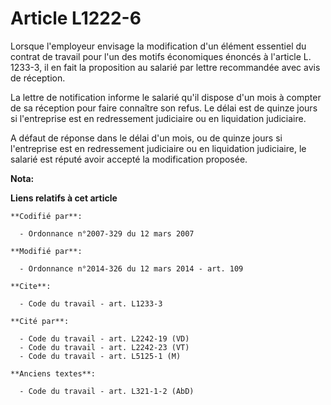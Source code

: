 # Article L1222-6

Lorsque l'employeur envisage la modification d'un élément essentiel du contrat de travail pour l'un des motifs économiques
énoncés à l'article L. 1233-3, il en fait la proposition au salarié par lettre recommandée avec avis de réception. 

La lettre de notification informe le salarié qu'il dispose d'un mois à compter de sa réception pour faire connaître son
refus. Le délai est de quinze jours si l'entreprise est en redressement judiciaire ou en liquidation judiciaire. 

A défaut de réponse dans le délai d'un mois, ou de quinze jours si l'entreprise est en redressement judiciaire ou en
liquidation judiciaire, le salarié est réputé avoir accepté la modification proposée.

**Nota:**



**Liens relatifs à cet article**

	**Codifié par**:

	  - Ordonnance n°2007-329 du 12 mars 2007

	**Modifié par**:

	  - Ordonnance n°2014-326 du 12 mars 2014 - art. 109

	**Cite**:

	  - Code du travail - art. L1233-3

	**Cité par**:

	  - Code du travail - art. L2242-19 (VD)
	  - Code du travail - art. L2242-23 (VT)
	  - Code du travail - art. L5125-1 (M)

	**Anciens textes**:

	  - Code du travail - art. L321-1-2 (AbD)

